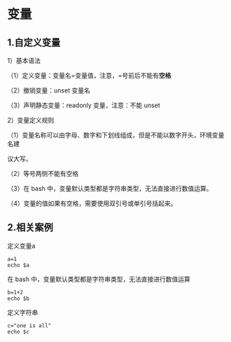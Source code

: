 # 变量

## 1.自定义变量

 1）基本语法 

（1）定义变量：变量名=变量值，注意，=号前后不能有**空格**

（2）撤销变量：unset 变量名

（3）声明静态变量：readonly 变量，注意：不能 unset

2）变量定义规则

（1）变量名称可以由字母、数字和下划线组成，但是不能以数字开头，环境变量名建 

议大写。

（2）等号两侧不能有空格 

（3）在 bash 中，变量默认类型都是字符串类型，无法直接进行数值运算。 

（4）变量的值如果有空格，需要使用双引号或单引号括起来。

## 2.相关案例

定义变量a

~~~
a=1
echo $a
~~~

在 bash 中，变量默认类型都是字符串类型，无法直接进行数值运算

```
b=1+2
echo $b
```

定义字符串

~~~
c="one is all"
echo $c
~~~

